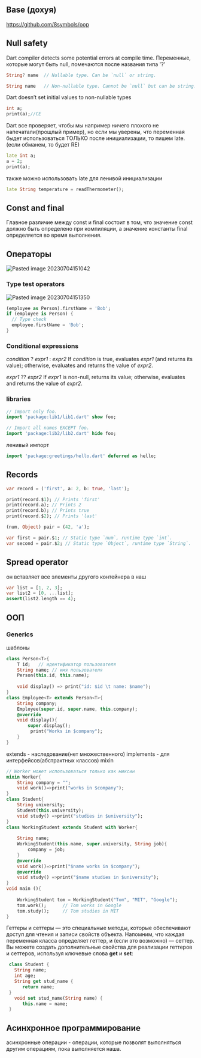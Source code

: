 ## Base (дохуя)
https://github.com/8symbols/oop

## Null safety
Dart compiler detects some potential errors at compile time.
Переменные, которые могут быть null, помечаются после названия типа '?'
```dart
String? name  // Nullable type. Can be `null` or string.

String name   // Non-nullable type. Cannot be `null` but can be string.
```
Dart doesn’t set initial values to non-nullable types
```dart
int a;
print(a);//CE
```
Dart все проверяет, чтобы мы например ничего плохого не напечатали(прощлый пример), но если мы уверены, что переменная быдет использоваться ТОЛЬКО после инициализации, то пишем late. (если обманем, то будет RE)
```dart
late int a;
a = 2;
print(a);
```
также можно использовать late для ленивой инициализации
```dart
late String temperature = readThermometer(); 
```
## Const and final
Главное различие между const и final состоит в том, что значение const должно быть определено при компиляции, а значение константы final определяется во время выполнения.

## Операторы
![Pasted image 20230704151042](https://i.imgur.com/PLJUIOg.png)
### Type test operators
![Pasted image 20230704151350](https://i.imgur.com/JYXWOEs.png)
```dart
(employee as Person).firstName = 'Bob';
if (employee is Person) {
  // Type check
  employee.firstName = 'Bob';
}
```

### Conditional expressions
_condition_ ? _expr1_ : _expr2_
If _condition_ is true, evaluates _expr1_ (and returns its value); otherwise, evaluates and returns the value of _expr2_.

_expr1_ ?? _expr2_
If _expr1_ is non-null, returns its value; otherwise, evaluates and returns the value of _expr2_.

### libraries
```dart
// Import only foo.
import 'package:lib1/lib1.dart' show foo;

// Import all names EXCEPT foo.
import 'package:lib2/lib2.dart' hide foo;
```
ленивый импорт
```dart
import 'package:greetings/hello.dart' deferred as hello;
```

## Records
```dart
var record = ('first', a: 2, b: true, 'last');

print(record.$1); // Prints 'first'
print(record.a); // Prints 2
print(record.b); // Prints true
print(record.$2); // Prints 'last'

(num, Object) pair = (42, 'a');

var first = pair.$1; // Static type `num`, runtime type `int`.
var second = pair.$2; // Static type `Object`, runtime type `String`.
```

## Spread operator
он вставляет все элементы другого контейнера в наш
```dart
var list = [1, 2, 3];
var list2 = [0, ...list];
assert(list2.length == 4);
```
## ООП
### Generics
шаблоны
```dart
class Person<T>{
    T id;   // идентификатор пользователя
    String name; // имя пользователя
    Person(this.id, this.name);
 
    void display() => print("id: $id \t name: $name");
}
class Employee<T> extends Person<T>{
    String company;
    Employee(super.id, super.name, this.company);
    @override
    void display(){
        super.display();
         print("Works in $company");
    }
}
```

extends - наследование(нет множественного)
implements - для интерфейсов(абстрактных классов)
mixin
```dart
// Worker может использоваться только как миксин
mixin Worker{
    String company = "";
    void work()=>print("works in $company");
}
class Student{
    String university;
    Student(this.university);
    void study() =>print("studies in $university");
}
class WorkingStudent extends Student with Worker{
     
    String name;
    WorkingStudent(this.name, super.university, String job){
        company = job;
    }
    @override
    void work()=>print("$name works in $company");
    @override
    void study() =>print("$name studies in $university");
}
void main (){
 
    WorkingStudent tom = WorkingStudent("Tom", "MIT", "Google");
    tom.work();      // Tom works in Google
    tom.study();     // Tom studies in MIT
}
```

Геттеры и сеттеры — это специальные методы, которые обеспечивают доступ для чтения и записи свойств объекта. Напомним, что каждая переменная класса определяет геттер, и (если это возможно) — сеттер. Вы можете создать дополнительные свойства для реализации геттеров и сеттеров, используя ключевые слова **get** и **set**:
```dart
 class Student {   
   String name;   
   int age;   
   String get stud_name {   
      return name;   
 }
   void set stud_name(String name) {   
      this.name = name;   
 }
```


## Асинхронное программирование
асинхронные операции - операции, которые позволят выполняться другим операциям, пока выполняется наша.

